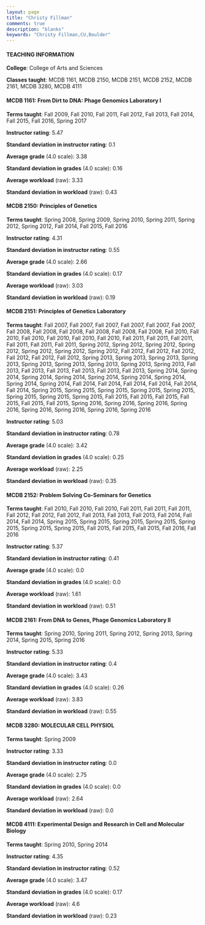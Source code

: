 ```yaml
---
layout: page
title: "Christy Fillman" 
comments: true
description: "blanks"
keywords: "Christy Fillman,CU,Boulder"
---
```

<head>
<script src="https://ajax.googleapis.com/ajax/libs/jquery/2.1.3/jquery.min.js"></script>
<script src="https://dl.dropboxusercontent.com/s/pc42nxpaw1ea4o9/highcharts.js?dl=0"></script>
<!-- <script src="../assets/js/highcharts.js"></script> -->
<style type="text/css">@font-face {
	font-family: "Bebas Neue";
	src: url(https://www.filehosting.org/file/details/544349/BebasNeue Regular.otf) format("opentype");
	}
	h1.Bebas { 
		font-family: "Bebas Neue", Verdana, Tahoma;
	}
</style>
</head>
	   
#### TEACHING INFORMATION

**College**: College of Arts and Sciences

**Classes taught**: MCDB 1161, MCDB 2150, MCDB 2151, MCDB 2152, MCDB 2161, MCDB 3280, MCDB 4111

#### MCDB 1161: From Dirt to DNA: Phage Genomics Laboratory I

**Terms taught**: Fall 2009, Fall 2010, Fall 2011, Fall 2012, Fall 2013, Fall 2014, Fall 2015, Fall 2016, Spring 2017

**Instructor rating**: 5.47

**Standard deviation in instructor rating**: 0.1

**Average grade** (4.0 scale): 3.38

**Standard deviation in grades** (4.0 scale): 0.16

**Average workload** (raw): 3.33

**Standard deviation in workload** (raw): 0.43

#### MCDB 2150: Principles of Genetics

**Terms taught**: Spring 2008, Spring 2009, Spring 2010, Spring 2011, Spring 2012, Spring 2012, Fall 2014, Fall 2015, Fall 2016

**Instructor rating**: 4.31

**Standard deviation in instructor rating**: 0.55

**Average grade** (4.0 scale): 2.66

**Standard deviation in grades** (4.0 scale): 0.17

**Average workload** (raw): 3.03

**Standard deviation in workload** (raw): 0.19

#### MCDB 2151: Principles of Genetics Laboratory

**Terms taught**: Fall 2007, Fall 2007, Fall 2007, Fall 2007, Fall 2007, Fall 2007, Fall 2008, Fall 2008, Fall 2008, Fall 2008, Fall 2008, Fall 2008, Fall 2010, Fall 2010, Fall 2010, Fall 2010, Fall 2010, Fall 2010, Fall 2011, Fall 2011, Fall 2011, Fall 2011, Fall 2011, Fall 2011, Spring 2012, Spring 2012, Spring 2012, Spring 2012, Spring 2012, Spring 2012, Spring 2012, Fall 2012, Fall 2012, Fall 2012, Fall 2012, Fall 2012, Fall 2012, Spring 2013, Spring 2013, Spring 2013, Spring 2013, Spring 2013, Spring 2013, Spring 2013, Spring 2013, Spring 2013, Fall 2013, Fall 2013, Fall 2013, Fall 2013, Fall 2013, Fall 2013, Spring 2014, Spring 2014, Spring 2014, Spring 2014, Spring 2014, Spring 2014, Spring 2014, Spring 2014, Spring 2014, Fall 2014, Fall 2014, Fall 2014, Fall 2014, Fall 2014, Fall 2014, Spring 2015, Spring 2015, Spring 2015, Spring 2015, Spring 2015, Spring 2015, Spring 2015, Spring 2015, Fall 2015, Fall 2015, Fall 2015, Fall 2015, Fall 2015, Fall 2015, Spring 2016, Spring 2016, Spring 2016, Spring 2016, Spring 2016, Spring 2016, Spring 2016, Spring 2016

**Instructor rating**: 5.03

**Standard deviation in instructor rating**: 0.78

**Average grade** (4.0 scale): 3.42

**Standard deviation in grades** (4.0 scale): 0.25

**Average workload** (raw): 2.25

**Standard deviation in workload** (raw): 0.35

#### MCDB 2152: Problem Solving Co-Seminars for Genetics

**Terms taught**: Fall 2010, Fall 2010, Fall 2010, Fall 2011, Fall 2011, Fall 2011, Fall 2012, Fall 2012, Fall 2012, Fall 2013, Fall 2013, Fall 2013, Fall 2014, Fall 2014, Fall 2014, Spring 2015, Spring 2015, Spring 2015, Spring 2015, Spring 2015, Spring 2015, Spring 2015, Fall 2015, Fall 2015, Fall 2015, Fall 2016, Fall 2016

**Instructor rating**: 5.37

**Standard deviation in instructor rating**: 0.41

**Average grade** (4.0 scale): 0.0

**Standard deviation in grades** (4.0 scale): 0.0

**Average workload** (raw): 1.61

**Standard deviation in workload** (raw): 0.51

#### MCDB 2161: From DNA to Genes, Phage Genomics Laboratory II

**Terms taught**: Spring 2010, Spring 2011, Spring 2012, Spring 2013, Spring 2014, Spring 2015, Spring 2016

**Instructor rating**: 5.33

**Standard deviation in instructor rating**: 0.4

**Average grade** (4.0 scale): 3.43

**Standard deviation in grades** (4.0 scale): 0.26

**Average workload** (raw): 3.83

**Standard deviation in workload** (raw): 0.55

#### MCDB 3280: MOLECULAR CELL PHYSIOL

**Terms taught**: Spring 2009

**Instructor rating**: 3.33

**Standard deviation in instructor rating**: 0.0

**Average grade** (4.0 scale): 2.75

**Standard deviation in grades** (4.0 scale): 0.0

**Average workload** (raw): 2.64

**Standard deviation in workload** (raw): 0.0

#### MCDB 4111: Experimental Design and Research in Cell and Molecular Biology

**Terms taught**: Spring 2010, Spring 2014

**Instructor rating**: 4.35

**Standard deviation in instructor rating**: 0.52

**Average grade** (4.0 scale): 3.47

**Standard deviation in grades** (4.0 scale): 0.17

**Average workload** (raw): 4.6

**Standard deviation in workload** (raw): 0.23

